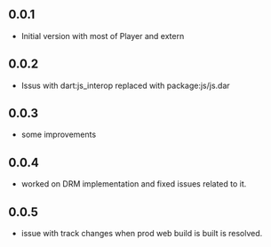 ## 0.0.1

- Initial version with most of Player and extern

## 0.0.2

- Issus with dart:js_interop replaced with package:js/js.dar
  
## 0.0.3

- some improvements

## 0.0.4

- worked on DRM implementation and fixed issues related to it.

## 0.0.5

- issue with track changes when prod web build is built is resolved.